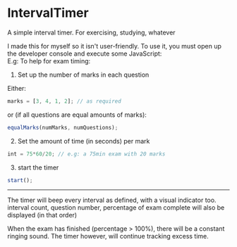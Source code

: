 # IntervalTimer
A simple interval timer. For exercising, studying, whatever

I made this for myself so it isn't user-friendly. To use it, you must open up the developer console and execute some JavaScript:<br>
E.g: To help for exam timing:<br>

1) Set up the number of marks in each question

Either:
```js
marks = [3, 4, 1, 2]; // as required
```
or (if all questions are equal amounts of marks):
```js
equalMarks(numMarks, numQuestions);
```

2) Set the amount of time (in seconds) per mark

```js
int = 75*60/20; // e.g: a 75min exam with 20 marks
```

3) start the timer
```js
start();
```

---
The timer will beep every interval as defined, with a visual indicator too.<br>
interval count, question number, percentage of exam complete will also be displayed (in that order)

When the exam has finished (percentage > 100%), there will be a constant ringing sound. The timer however, will continue tracking excess time.
